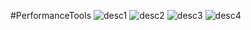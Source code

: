 #PerformanceTools
![desc1](https://github.com/echo77/PerformanceTools/blob/master/screenshots/1.jpg)
![desc2](https://github.com/echo77/PerformanceTools/blob/master/screenshots/2.jpg)
![desc3](https://github.com/echo77/PerformanceTools/blob/master/screenshots/3.jpg)
![desc4](https://github.com/echo77/PerformanceTools/blob/master/screenshots/4.jpg)